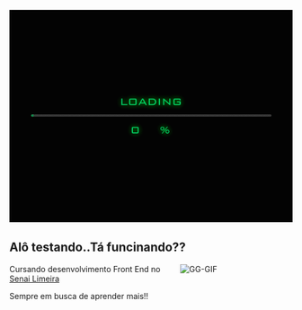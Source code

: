 ![screedbot (1)](https://github.com/deborgo/deborgo/blob/master/image_processing20191227-6147-9y795b.gif)

## Alô testando..Tá funcinando??
<img align="right" width="200px" alt="GG-GIF" src="https://pipehline.com.br/wp-content/uploads/2020/04/1_qdFdhbR00beEaIKDI_WDCw.gif">


Cursando desenvolvimento Front End no [Senai Limeira](https://limeira.sp.senai.br/curso/95402/505/programador-frontend)

Sempre em busca de aprender mais!! 
